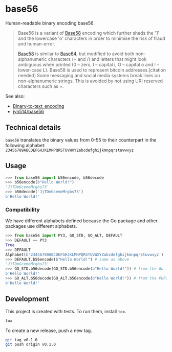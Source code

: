# base56

Human-readable binary encoding base56.

> Base56 is a variant of [Base58] encoding which further sheds the '1' and the lowercase 'o' characters in order to minimise the risk of fraud and human-error.
>
> [Base58]  is similar to [Base64], but modified to avoid both non-alphanumeric characters (+ and /) and
> letters that might look ambiguous when printed (0 – zero, I – capital i, O – capital o and l – lower-case L).
> Base58 is used to represent bitcoin addresses.[citation needed] Some messaging and social media systems break lines on non-alphanumeric strings. This is avoided by not using URI reserved characters such as +.

See also:

- [Binary-to-text_encoding](https://en.wikipedia.org/wiki/Binary-to-text_encoding)
- [jyn514/base56](https://github.com/jyn514/base56/)

[Base58]: https://en.wikipedia.org/wiki/Base58
[Base64]: https://en.wikipedia.org/wiki/Base64

## Technical details

`base56` translates the binary values from 0-55 to their counterpart
in the following alphabet:
`23456789ABCDEFGHJKLMNPQRSTUVWXYZabcdefghijkmnpqrstuvwxyz`

## Usage

```python
>>> from base56 import b56encode, b56decode
>>> b56encode(b"Hello World!")
'JjTDmGcemeMrgbs73'
>>> b56decode('JjTDmGcemeMrgbs73')
b'Hello World!'

```

### Compatibility

We have different alphabets defined because the Go package and other packages
use different alphabets.

```python
>>> from base56 import PY3, GO_STD, GO_ALT, DEFAULT
>>> DEFAULT == PY3
True
>>> DEFAULT
Alphabet(b'23456789ABCDEFGHJKLMNPQRSTUVWXYZabcdefghijkmnpqrstuvwxyz')
>>> DEFAULT.b56encode(b"Hello World!") # same as above
'JjTDmGcemeMrgbs73'
>>> GO_STD.b56decode(GO_STD.b56encode(b"Hello World!")) # from the Go implementation
b'Hello World!'
>>> GO_ALT.b56decode(GO_ALT.b56encode(b"Hello World!")) # from the PHP/Java implementation
b'Hello World!'

```

## Development

This project is created with tests.
To run them, install `tox`.

```sh
tox
```

To create a new release, push a new tag.

```sh
git tag v0.1.0
git push origin v0.1.0
```
